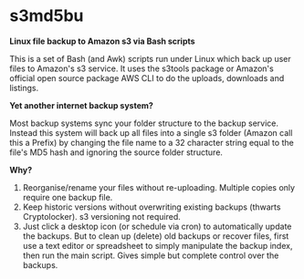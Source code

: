 # s3md5bu
**Linux file backup to Amazon s3 via Bash scripts**

This is a set of Bash (and Awk) scripts run under Linux which back up user files to Amazon's s3 service. It uses the s3tools package or Amazon's official open source package AWS CLI to do the uploads, downloads and listings.

**Yet another internet backup system?**

Most backup systems sync your folder structure to the backup service. Instead this system will back up all files into a single s3 folder (Amazon call this a Prefix) by changing the file name to a 32 character string equal to the file's MD5 hash and ignoring the source folder structure.

**Why?**

1. Reorganise/rename your files without re-uploading. Multiple copies only require one backup file.
2. Keep historic versions without overwriting existing backups (thwarts Cryptolocker). s3 versioning not required.
3. Just click a desktop icon (or schedule via cron) to automatically update the backups. But to clean up (delete) old backups or recover files, first use a text editor or spreadsheet to simply manipulate the backup index, then run the main script. Gives simple but complete control over the backups.

